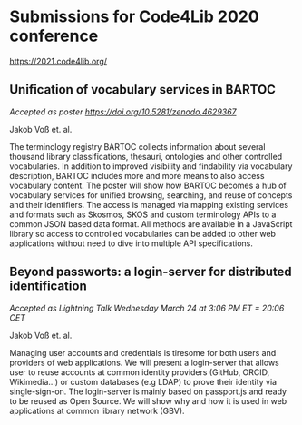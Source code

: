 # Submissions for Code4Lib 2020 conference

<https://2021.code4lib.org/>

## Unification of vocabulary services in BARTOC

*Accepted as poster <https://doi.org/10.5281/zenodo.4629367>*

Jakob Voß et. al.

The terminology registry BARTOC collects information about several thousand library classifications, thesauri, ontologies and other controlled vocabularies. In addition to improved visibility and findability via vocabulary description, BARTOC includes more and more means to also access vocabulary content. The poster will show how
BARTOC becomes a hub of vocabulary services for unified browsing, searching, and reuse of concepts and their identifiers. The access is managed via mapping existing services and formats such as Skosmos, SKOS and custom terminology APIs to a common JSON based data format. All methods are available in a JavaScript library so access to controlled vocabularies can be added to other web applications without need to dive into multiple API specifications.

## Beyond passworts: a login-server for distributed identification

*Accepted as Lightning Talk Wednesday March 24 at 3:06 PM ET = 20:06 CET*

Jakob Voß et. al.

Managing user accounts and credentials is tiresome for both users and providers of web applications. We will present a login-server that allows user to reuse accounts at common identity providers (GitHub, ORCID, Wikimedia...) or custom databases (e.g LDAP) to prove their identity via single-sign-on. The login-server is mainly based on passport.js and ready to be reused as Open Source. We will show why and how it is used in web applications at common library network (GBV).
